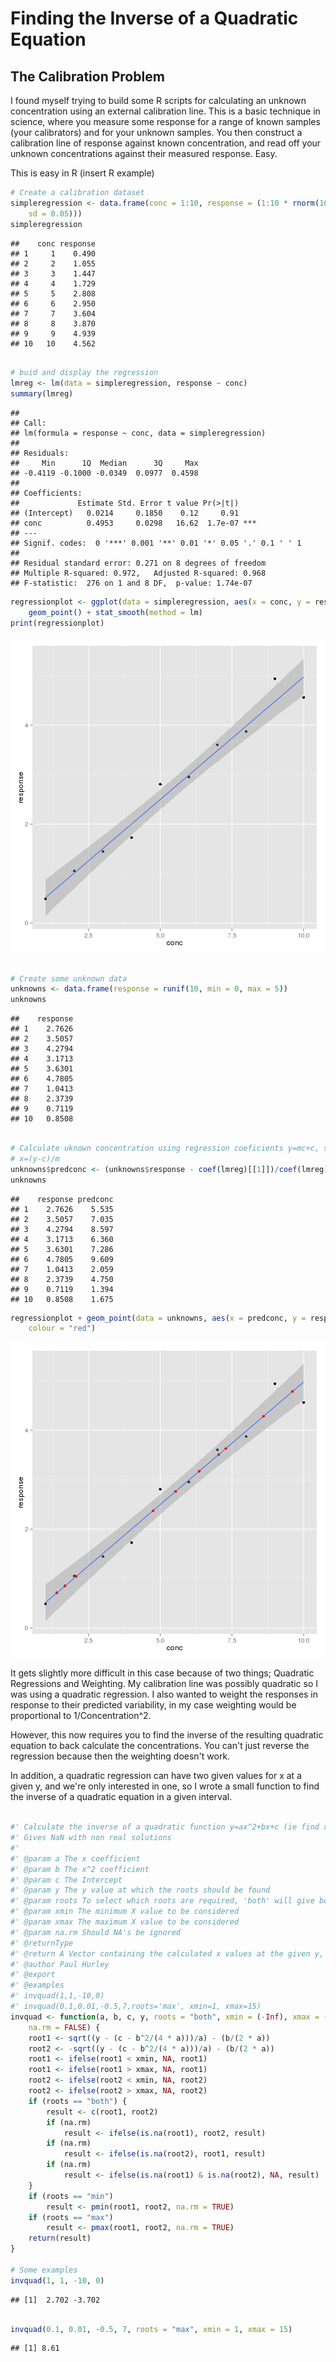 # Finding the Inverse of a Quadratic Equation 

## The Calibration Problem 

I found myself trying to build some R scripts for calculating an unknown 
concentration using an external calibration line.  This is a basic technique 
in science, where you measure some response for a range of known samples 
(your calibrators) and for your unknown samples.  You then construct a 
calibration line of response against known concentration, and read off 
your unknown concentrations against their measured response.  Easy.

This is easy in R (insert R example)


```r
# Create a calibration dataset
simpleregression <- data.frame(conc = 1:10, response = (1:10 * rnorm(10, mean = 0.5, 
    sd = 0.05)))
simpleregression
```

```
##    conc response
## 1     1    0.490
## 2     2    1.055
## 3     3    1.447
## 4     4    1.729
## 5     5    2.808
## 6     6    2.950
## 7     7    3.604
## 8     8    3.870
## 9     9    4.939
## 10   10    4.562
```

```r

# buid and display the regression
lmreg <- lm(data = simpleregression, response ~ conc)
summary(lmreg)
```

```
## 
## Call:
## lm(formula = response ~ conc, data = simpleregression)
## 
## Residuals:
##     Min      1Q  Median      3Q     Max 
## -0.4119 -0.1000 -0.0349  0.0977  0.4598 
## 
## Coefficients:
##             Estimate Std. Error t value Pr(>|t|)    
## (Intercept)   0.0214     0.1850    0.12     0.91    
## conc          0.4953     0.0298   16.62  1.7e-07 ***
## ---
## Signif. codes:  0 '***' 0.001 '**' 0.01 '*' 0.05 '.' 0.1 ' ' 1 
## 
## Residual standard error: 0.271 on 8 degrees of freedom
## Multiple R-squared: 0.972,	Adjusted R-squared: 0.968 
## F-statistic:  276 on 1 and 8 DF,  p-value: 1.74e-07
```

```r
regressionplot <- ggplot(data = simpleregression, aes(x = conc, y = response)) + 
    geom_point() + stat_smooth(method = lm)
print(regressionplot)
```

![plot of chunk unnamed-chunk-1](figure/unnamed-chunk-11.png) 

```r

# Create some unknown data
unknowns <- data.frame(response = runif(10, min = 0, max = 5))
unknowns
```

```
##    response
## 1    2.7626
## 2    3.5057
## 3    4.2794
## 4    3.1713
## 5    3.6301
## 6    4.7805
## 7    1.0413
## 8    2.3739
## 9    0.7119
## 10   0.8508
```

```r

# Calculate uknown concentration using regression coeficients y=mc+c, so
# x=(y-c)/m
unknowns$predconc <- (unknowns$response - coef(lmreg)[[1]])/coef(lmreg)[[2]]
unknowns
```

```
##    response predconc
## 1    2.7626    5.535
## 2    3.5057    7.035
## 3    4.2794    8.597
## 4    3.1713    6.360
## 5    3.6301    7.286
## 6    4.7805    9.609
## 7    1.0413    2.059
## 8    2.3739    4.750
## 9    0.7119    1.394
## 10   0.8508    1.675
```

```r
regressionplot + geom_point(data = unknowns, aes(x = predconc, y = response), 
    colour = "red")
```

![plot of chunk unnamed-chunk-1](figure/unnamed-chunk-12.png) 


It gets slightly more difficult in this case because of two things; 
Quadratic Regressions and Weighting.  My calibration line was possibly quadratic
so I was using a quadratic regression.  I also wanted to weight the responses
in response to their predicted variability, in my case weighting would be 
proportional to 1/Concentration^2.

However, this now requires you to find the inverse of the resulting quadratic 
equation to back calculate the concentrations.  You can't just reverse the regression 
because then the weighting doesn't work.

In addition, a quadratic regression can have two given values for x at a given y, 
and we're only interested in one, so I wrote a small function to find the inverse of
a quadratic equation in a given interval.


```r

#' Calculate the inverse of a quadratic function y=ax^2+bx+c (ie find x when given y)
#' Gives NaN with non real solutions
#'
#' @param a The x coefficient
#' @param b The x^2 coefficient
#' @param c The Intercept
#' @param y The y value at which the roots should be found
#' @param roots To select which roots are required, 'both' will give both, or 'min' or 'max'
#' @param xmin The minimum X value to be considered
#' @param xmax The maximum X value to be considered
#' @param na.rm Should NA's be ignored
#' @returnType
#' @return A Vector containing the calculated x values at the given y, Imaginary values given as NaN
#' @author Paul Hurley
#' @export
#' @examples
#' invquad(1,1,-10,0)
#' invquad(0.1,0.01,-0.5,7,roots='max', xmin=1, xmax=15)
invquad <- function(a, b, c, y, roots = "both", xmin = (-Inf), xmax = (Inf), 
    na.rm = FALSE) {
    root1 <- sqrt((y - (c - b^2/(4 * a)))/a) - (b/(2 * a))
    root2 <- -sqrt((y - (c - b^2/(4 * a)))/a) - (b/(2 * a))
    root1 <- ifelse(root1 < xmin, NA, root1)
    root1 <- ifelse(root1 > xmax, NA, root1)
    root2 <- ifelse(root2 < xmin, NA, root2)
    root2 <- ifelse(root2 > xmax, NA, root2)
    if (roots == "both") {
        result <- c(root1, root2)
        if (na.rm) 
            result <- ifelse(is.na(root1), root2, result)
        if (na.rm) 
            result <- ifelse(is.na(root2), root1, result)
        if (na.rm) 
            result <- ifelse(is.na(root1) & is.na(root2), NA, result)
    }
    if (roots == "min") 
        result <- pmin(root1, root2, na.rm = TRUE)
    if (roots == "max") 
        result <- pmax(root1, root2, na.rm = TRUE)
    return(result)
}

# Some examples
invquad(1, 1, -10, 0)
```

```
## [1]  2.702 -3.702
```

```r

invquad(0.1, 0.01, -0.5, 7, roots = "max", xmin = 1, xmax = 15)
```

```
## [1] 8.61
```

